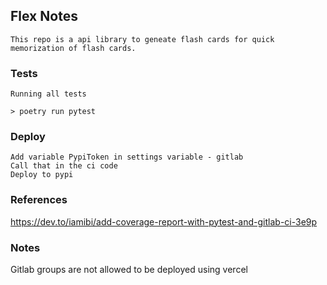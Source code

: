 ## Flex Notes

    This repo is a api library to geneate flash cards for quick memorization of flash cards.

### Tests

    Running all tests

    > poetry run pytest

### Deploy

    Add variable PypiToken in settings variable - gitlab
    Call that in the ci code
    Deploy to pypi


### References 

https://dev.to/iamibi/add-coverage-report-with-pytest-and-gitlab-ci-3e9p

### Notes

Gitlab groups are not allowed to be deployed using vercel